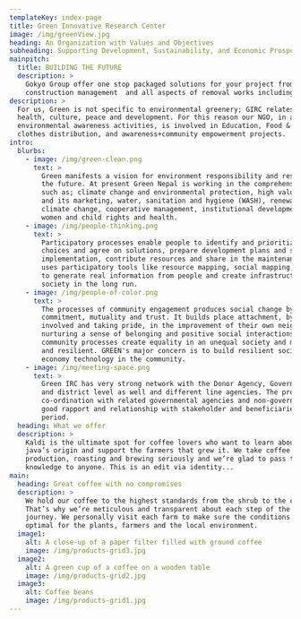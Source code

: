 ```yaml
---
templateKey: index-page
title: Green Innovative Research Center
image: /img/greenView.jpg
heading: An Organization with Values and Objectives
subheading: Supporting Development, Sustainability, and Economic Prosperity
mainpitch:
  title: BUILDING THE FUTURE
  description: >
    Gokyo Group offer one stop packaged solutions for your project from design, project,
    construction management  and all aspects of removal works including repairs, renovations and extensions.
description: >
  For us, Green is not specific to environmental greenery; GIRC relates the word green to food, shelter,
  health, culture, peace and development. For this reason our NGO, in addition to plantation &
  environmental awareness activities, is involved in Education, Food &
  clothes distribution, and awareness+community empowerment projects.
intro:
  blurbs:
    - image: /img/green-clean.png
      text: >
        Green manifests a vision for environment responsibility and resources efficiency to build resilient society in
        the future. At present Green Nepal is working in the comprehensive sector
        such as; climate change and environmental protection, high value agriculture products
        and its marketing, water, sanitation and hygiene (WASH), renewable energy technology,
        climate change, cooperative management, institutional development, social mobilization,
        women and child rights and health.
    - image: /img/people-thinking.png
      text: >
        Participatory processes enable people to identify and prioritize their concerns, make
        choices and agree on solutions, prepare development plans and strategies for
        implementation, contribute resources and share in the maintenance of facilities. GREEN
        uses participatory tools like resource mapping, social mapping, problem tree, matrix ,etc,
        to generate real information from people and create infrastructure that is sustainable for
        society in the long run.
    - image: /img/people-of-color.png
      text: >
        The processes of community engagement produces social change by creating solidarity,
        commitment, mutuality and trust. It builds place attachment, by getting communities
        involved and taking pride, in the improvement of their own neighborhoods. By
        nurturing a sense of belonging and positive social interactions and institutions,
        community processes create equality in an unequal society and make people capable
        and resilient. GREEN's major concern is to build resilient society by using local and
        economy technology in the community.
    - image: /img/meeting-space.png
      text: >
        Green IRC has very strong network with the Donor Agency, Governmental organization at central
        and district level as well and different line agencies. The programmes are implemented in
        co-ordination with related governmental agencies and non-governmental supporters. Green Nepal has also gained very
        good rapport and relationship with stakeholder and beneficiaries throughout its working
        period.
  heading: What we offer
  description: >
    Kaldi is the ultimate spot for coffee lovers who want to learn about their
    java’s origin and support the farmers that grew it. We take coffee
    production, roasting and brewing seriously and we’re glad to pass that
    knowledge to anyone. This is an edit via identity...
main:
  heading: Great coffee with no compromises
  description: >
    We hold our coffee to the highest standards from the shrub to the cup.
    That’s why we’re meticulous and transparent about each step of the coffee’s
    journey. We personally visit each farm to make sure the conditions are
    optimal for the plants, farmers and the local environment.
  image1:
    alt: A close-up of a paper filter filled with ground coffee
    image: /img/products-grid3.jpg
  image2:
    alt: A green cup of a coffee on a wooden table
    image: /img/products-grid2.jpg
  image3:
    alt: Coffee beans
    image: /img/products-grid1.jpg
---
```

